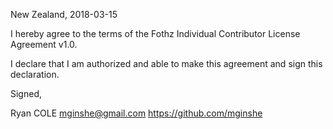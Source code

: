 New Zealand, 2018-03-15

I hereby agree to the terms of the Fothz Individual Contributor License Agreement v1.0.

I declare that I am authorized and able to make this agreement and sign this declaration.

Signed,

Ryan COLE mginshe@gmail.com https://github.com/mginshe
